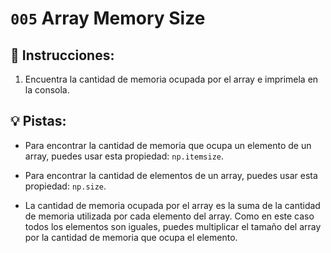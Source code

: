 # `005` Array Memory Size

## 📝 Instrucciones:

1. Encuentra la cantidad de memoria ocupada por el array e imprimela en la consola.

## 💡 Pistas:

+ Para encontrar la cantidad de memoria que ocupa un elemento de un array, puedes usar esta propiedad: `np.itemsize`.

+ Para encontrar la cantidad de elementos de un array, puedes usar esta propiedad: `np.size`.

+ La cantidad de memoria ocupada por el array es la suma de la cantidad de memoria utilizada por cada elemento del array. Como en este caso todos los elementos son iguales, puedes multiplicar el tamaño del array por la cantidad de memoria que ocupa el elemento.